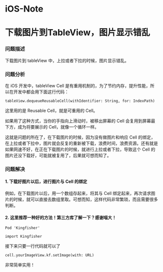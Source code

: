 # iOS-Note



# 下载图片到TableView，图片显示错乱

### 问题描述

下载图片到 tableView 中，上拉或者下拉的时候，图片显示错乱。

### 问题分析

在 iOS 开发中，tableView Cell 是有重用机制的，为了节约内存，提升性能，所以在开发中都会用下面这行代码：
	
	tableView.dequeueReusableCell(withIdentifier: String, for: IndexPath)
	
这里用的是 Reusable Cell，就是可重用的 Cell。

如果用了这种方式，当你的手指向上滑动时，被移出屏幕的 Cell 会复用到屏幕最下方，成为将要展示的 Cell，就像一个循环一样。

这就是问题的所在了，在下载图片的时候，因为没有做图片和响应 Cell 的绑定，在上拉或者下拉中，图片就会反复的重新被下载，浪费时间，浪费资源。还有就是如果网速不好，在正在下载图片的时候，就进行上拉或者下拉，导致这个 Cell 的图片还没下载好，可能就被复用了，后果就可想而知了。

### 问题解决

#### 1. 下载好图片以后，进行图片与 Cell 的绑定
例如，在下载图片以后，用一个数组存起来，将其与 Cell 绑定起来，再次请求图片的时候，就可以直接去数组里取。可想而知，这样代码非常繁琐，而且需要很多判断。

#### 2. 这里推荐一种好的方法！第三方库了解一下？感谢喵大！

	Pod 'Kingfisher'
	
	import Kingfisher


接下来只要一行代码就可以了

	cell.yourImageView.kf.setImage(with: URL)


非常简单实用！







